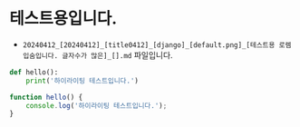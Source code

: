 
# 테스트용입니다.

* `20240412_[20240412]_[title0412]_[django]_[default.png]_[테스트용 로렘입숨입니다. 글자수가 많은]_[].md` 파일입니다.

```python
def hello():
    print('하이라이팅 테스트입니다.')
```

```javascript
function hello() {
    console.log('하이라이팅 테스트입니다.');
}
```
